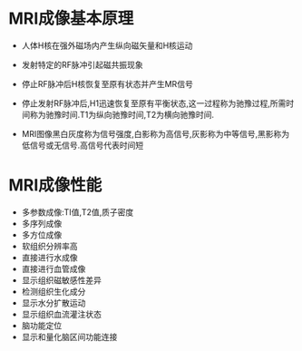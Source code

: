 # MRI成像基本原理
- 人体H核在强外磁场内产生纵向磁矢量和H核运动
- 发射特定的RF脉冲引起磁共振现象
- 停止RF脉冲后H核恢复至原有状态并产生MR信号
- 停止发射RF脉冲后,H1迅速恢复至原有平衡状态,这一过程称为驰豫过程,所需时间称为驰豫时间.T1为纵向驰豫时间,T2为横向驰豫时间.

- MRI图像黑白灰度称为信号强度,白影称为高信号,灰影称为中等信号,黑影称为低信号或无信号.高信号代表时间短

# MRI成像性能
- 多参数成像:TI值,T2值,质子密度
- 多序列成像
- 多方位成像
- 软组织分辨率高
- 直接进行水成像
- 直接进行血管成像
- 显示组织磁敏感性差异
- 检测组织生化成分
- 显示水分扩散运动
- 显示组织血流灌注状态
- 脑功能定位
- 显示和量化脑区间功能连接